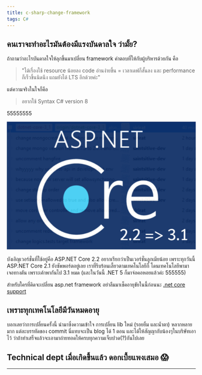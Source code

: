 ```yaml
---
title: c-sharp-change-framework
tags: C#
---
```


## คนเราจะทำอะไรมันต้องมีแรงบันดาลใจ ว่ามั้ย?

ถ้าถามว่าอะไรบันดาลใจให้ลุกขึ้นมาเปลี่ยน framework คำตอบที่ให้กับผู้บริหารด้วยกัน คือ 

> "ได้เรื่องใช้ resource น้อยลง code อ่านง่ายขึ้น = เวลาเดฟก็สั้นลง และ performance ก็เร็วขึ้นนิดนึง แถมยังได้ LTS อีกด้วยค่ะ"

แต่ความจริงในใจก็คือ 

> อยากใช้ Syntax C# version 8

55555555

![netcoreapp2.2 to 3.1](c-sharp-change-framework/change-netcoreapp.png)

บังเอิญเวอร์ชั่นที่ใช้อยู่คือ ASP.NET Core 2.2 อยากเรียกว่าเป็นเวอร์ชั่นลูกเมียน้อย เพราะทุกวันนี้ ASP.NET Core 2.1 ยังซัพพอร์ตอยู่เลย เราที่รีบร้อนเลี้ยวตามเทคโนโลยีก็ โดนเทคโนโลยีพามาเจอทางตัน เพราะเค้าพากันไป 3.1 หมด (และในวันนี้ .NET 5 ก็มาจ่อคอหอยแล้วค่ะ 555555)

สำหรับใครที่คิดจะเปลี่ยน asp.net framework อย่าลืมมาเช็คอายุขัยในนี้ก่อนนะ [.net core support](https://dotnet.microsoft.com/download/dotnet-core)

## เพราะทุกเทคโนโลยีมีวันหมดอายุ

บอกเลยว่าการเปลี่ยนครั้งนี้ นำมาซึ่งความเข้าใจ การเปลี่ยน lib ใหม่ (รอยยิ้ม และน้ำตา) หลากหลายมาก แต่ละบรรทัดของ commit นี่แทบจะเป็น blog ได้ 1 ตอน และได้ให้สัญญากับน้องๆในบริษัทเอาไว้ ว่าถ้าทำเสร็จแล้วจะเอามาถ่ายทอดให้ครบทุกความเจ็บปวด(?)กันไปเลย

## Technical dept เมื่อเกิดขึ้นแล้ว ดอกเบี้ยแพงเสมอ :scream:

---


